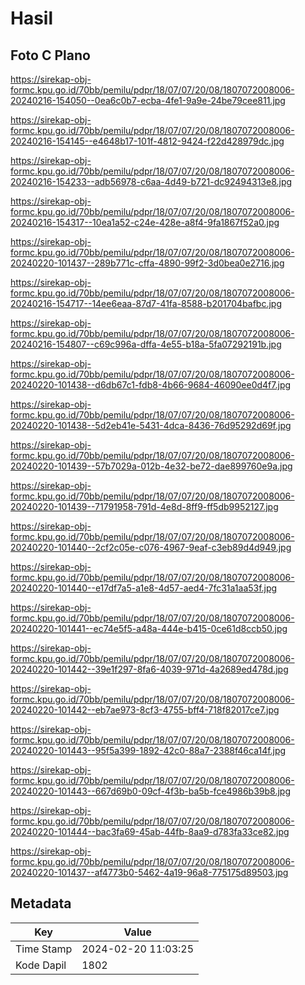 # Hasil

## Foto C Plano

https://sirekap-obj-formc.kpu.go.id/70bb/pemilu/pdpr/18/07/07/20/08/1807072008006-20240216-154050--0ea6c0b7-ecba-4fe1-9a9e-24be79cee811.jpg

https://sirekap-obj-formc.kpu.go.id/70bb/pemilu/pdpr/18/07/07/20/08/1807072008006-20240216-154145--e4648b17-101f-4812-9424-f22d428979dc.jpg

https://sirekap-obj-formc.kpu.go.id/70bb/pemilu/pdpr/18/07/07/20/08/1807072008006-20240216-154233--adb56978-c6aa-4d49-b721-dc92494313e8.jpg

https://sirekap-obj-formc.kpu.go.id/70bb/pemilu/pdpr/18/07/07/20/08/1807072008006-20240216-154317--10ea1a52-c24e-428e-a8f4-9fa1867f52a0.jpg

https://sirekap-obj-formc.kpu.go.id/70bb/pemilu/pdpr/18/07/07/20/08/1807072008006-20240220-101437--289b771c-cffa-4890-99f2-3d0bea0e2716.jpg

https://sirekap-obj-formc.kpu.go.id/70bb/pemilu/pdpr/18/07/07/20/08/1807072008006-20240216-154717--14ee6eaa-87d7-41fa-8588-b201704bafbc.jpg

https://sirekap-obj-formc.kpu.go.id/70bb/pemilu/pdpr/18/07/07/20/08/1807072008006-20240216-154807--c69c996a-dffa-4e55-b18a-5fa07292191b.jpg

https://sirekap-obj-formc.kpu.go.id/70bb/pemilu/pdpr/18/07/07/20/08/1807072008006-20240220-101438--d6db67c1-fdb8-4b66-9684-46090ee0d4f7.jpg

https://sirekap-obj-formc.kpu.go.id/70bb/pemilu/pdpr/18/07/07/20/08/1807072008006-20240220-101438--5d2eb41e-5431-4dca-8436-76d95292d69f.jpg

https://sirekap-obj-formc.kpu.go.id/70bb/pemilu/pdpr/18/07/07/20/08/1807072008006-20240220-101439--57b7029a-012b-4e32-be72-dae899760e9a.jpg

https://sirekap-obj-formc.kpu.go.id/70bb/pemilu/pdpr/18/07/07/20/08/1807072008006-20240220-101439--71791958-791d-4e8d-8ff9-ff5db9952127.jpg

https://sirekap-obj-formc.kpu.go.id/70bb/pemilu/pdpr/18/07/07/20/08/1807072008006-20240220-101440--2cf2c05e-c076-4967-9eaf-c3eb89d4d949.jpg

https://sirekap-obj-formc.kpu.go.id/70bb/pemilu/pdpr/18/07/07/20/08/1807072008006-20240220-101440--e17df7a5-a1e8-4d57-aed4-7fc31a1aa53f.jpg

https://sirekap-obj-formc.kpu.go.id/70bb/pemilu/pdpr/18/07/07/20/08/1807072008006-20240220-101441--ec74e5f5-a48a-444e-b415-0ce61d8ccb50.jpg

https://sirekap-obj-formc.kpu.go.id/70bb/pemilu/pdpr/18/07/07/20/08/1807072008006-20240220-101442--39e1f297-8fa6-4039-971d-4a2689ed478d.jpg

https://sirekap-obj-formc.kpu.go.id/70bb/pemilu/pdpr/18/07/07/20/08/1807072008006-20240220-101442--eb7ae973-8cf3-4755-bff4-718f82017ce7.jpg

https://sirekap-obj-formc.kpu.go.id/70bb/pemilu/pdpr/18/07/07/20/08/1807072008006-20240220-101443--95f5a399-1892-42c0-88a7-2388f46ca14f.jpg

https://sirekap-obj-formc.kpu.go.id/70bb/pemilu/pdpr/18/07/07/20/08/1807072008006-20240220-101443--667d69b0-09cf-4f3b-ba5b-fce4986b39b8.jpg

https://sirekap-obj-formc.kpu.go.id/70bb/pemilu/pdpr/18/07/07/20/08/1807072008006-20240220-101444--bac3fa69-45ab-44fb-8aa9-d783fa33ce82.jpg

https://sirekap-obj-formc.kpu.go.id/70bb/pemilu/pdpr/18/07/07/20/08/1807072008006-20240220-101437--af4773b0-5462-4a19-96a8-775175d89503.jpg


## Metadata

| Key        | Value               |
| ---------- | ------------------- |
| Time Stamp | 2024-02-20 11:03:25 |
| Kode Dapil | 1802                |



